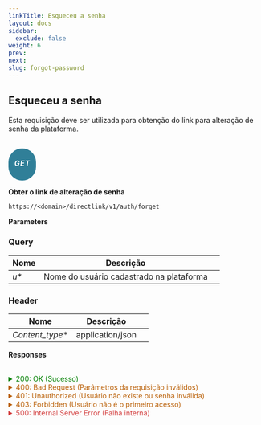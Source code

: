 ```yaml
---
linkTitle: Esqueceu a senha
layout: docs
sidebar:
  exclude: false
weight: 6
prev:
next:
slug: forgot-password
---
```


## Esqueceu a senha

Esta requisição deve ser utilizada para obtenção do link para alteração de senha da plataforma.

<br>

<div style="
  background-color: #307F98; /* Blue */
  border: none;
  border-radius: 60px;
  color: white;
  padding: 2px 12px;
  text-align: center;
  display: inline-block;
  letter-spacing: 1px;
  align-items: center;
  justify-content: center;

">
<h5 style="color: white;">GET</h5>
</div>


**Obter o link de alteração de senha**

```
https://<domain>/directlink/v1/auth/forget
```

**Parameters**

### Query

|   Nome    | Descrição | |
| ----------- | ----------- | -------- |
| *u**   | Nome do usuário cadastrado na plataforma |



### Header

|   Nome    |  Descrição| |
| ----------- | ----------- | -------- |
| *Content_type**  |  application/json |



**Responses**

<br>
<details style="color: green; cursor: pointer;">
<summary>200: OK   (Sucesso)</summary>

```json
{
    "status": 0,
    "description": "handlerAuthForget:succsessfully",
    "apiver": "v1 (3.6.0)",
    "user": "USER1",
    "linkURL": "https://<domain>/directlink/v1/auth/change?lang=pt&k=B6PhQo1gVaksHm-E4JGwuqWkZj6MT6srC74-wZ2Fsw9MXDduhfs-Nw3utpRFV4l6eTY4Tr-lOCDR0eoKG7Y2u3FRQiSm1TO_F_KD0cfWX2_QWASF1rvrx4KRiw0t_PKum5qMNqEWEBqB9d9RJd8Opz4SPfILjaoRBtPuMQOsxkIbO2pn6-tuC5I_AyisBOaGMR3MOnYXVWwr6e3bKvFIqCY6",
    "time": "2022-06-13 19:23:45.771553 -0300 -03 m=+25121.666310551"
}
```
</details>

<details>
<summary style="color: #B95E04; cursor: pointer;">400: Bad Request   (Parâmetros da requisição inválidos)</summary>

```json
{
    "status": 400,
    "description": "Bad Request",
    "apiver": "v1 (3.6.0)",
    "time": "2022-06-13 17:55:53.559292 -0300 -03 m=+19849.437332386"
}
```
</details>

<details>
<summary style="color: #B95E04; cursor: pointer;">401: Unauthorized   (Usuário não existe ou senha inválida)</summary>

```json
{
    "status": 401,
    "description": "Unauthorized",
    "apiver": "v1 (3.6.0)",
    "time": "2022-06-13 17:56:45.233594 -0300 -03 m=+19901.111646777"
}
```
</details>

<details>
<summary style="color: #B95E04; cursor: pointer;">403: Forbidden   (Usuário não é o primeiro acesso)</summary>

```json
{
    "status": 403,
    "description": "Forbidden",
    "apiver": "v1 (3.6.0)",
    "time": "2022-06-13 19:12:14.840185 -0300 -03 m=+24430.733336090"
}
```
</details>

<details>
<summary style="color: #D33D3D; cursor: pointer;">500: Internal Server Error   (Falha interna)</summary>

```json
{
    "status": 500,
    "description": "Internal Server Error",
    "apiver": "v1 (3.6.0)",
    "time": "2022-06-13 17:56:45.233594 -0300 -03 m=+19901.111646777"
}
```



